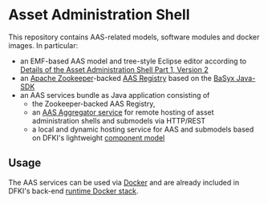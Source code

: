 # Asset Administration Shell #

This repository contains AAS-related models, software modules and docker images. In particular:
 - an EMF-based AAS model and tree-style Eclipse editor according to [Details of the Asset Administration Shell Part 1, Version 2](https://www.plattform-i40.de/PI40/Redaktion/DE/Downloads/Publikation/Details-of-the-Asset-Administration-Shell-Part1.html)
 - an [Apache Zookeeper](https://zookeeper.apache.org/)-backed [AAS Registry](https://wiki.eclipse.org/BaSyx_/_Documentation_/_API_/_Registry) based on the [BaSyx Java-SDK](https://wiki.eclipse.org/BaSyx_/_Download)
 - an AAS services bundle as Java application consisting of 
   - the Zookeeper-backed AAS Registry, 
   - an [AAS Aggregator service](https://wiki.eclipse.org/BaSyx_/_Documentation_/_API_/_AssetAdministrationShell) for remote hosting of asset administration shells and submodels via HTTP/REST
   - a local and dynamic hosting service for AAS and submodels based on DFKI's lightweight [component model](https://github.com/BaSys-PC1/common)
  
## Usage ##

The AAS services can be used via [Docker](https://hub.docker.com/r/dfkibasys/aas-services) and are already included in DFKI's back-end [runtime Docker stack](https://github.com/BaSys-PC1/docker).